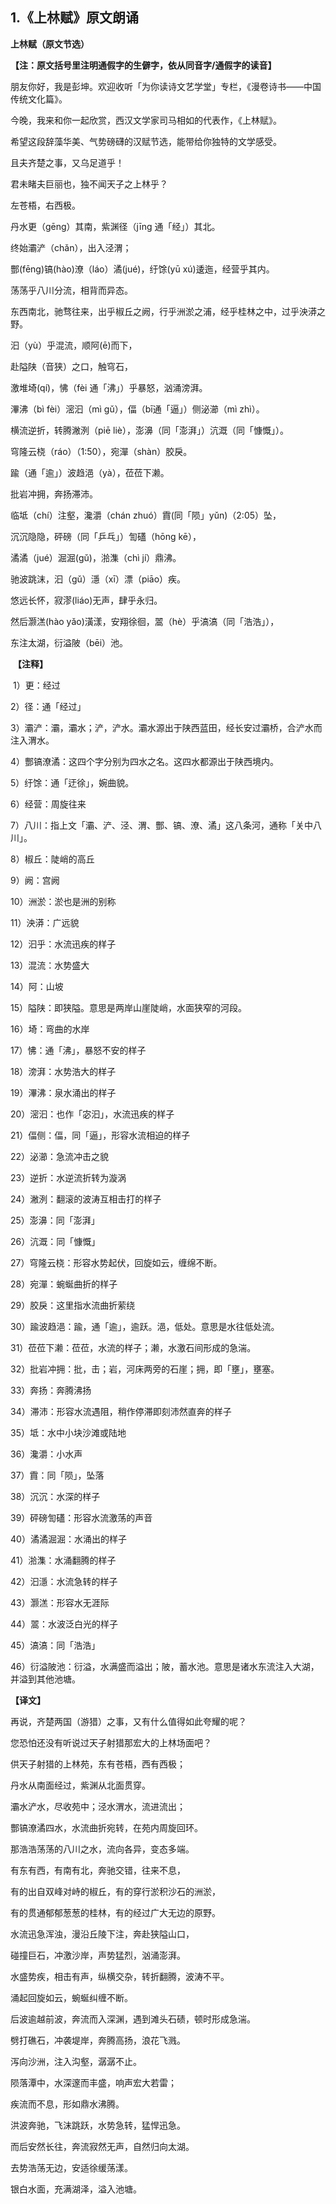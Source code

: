 ## 1.《上林赋》原文朗诵
**上林赋（原文节选）**


**【注：原文括号里注明通假字的生僻字，依从同音字/通假字的读音】**


朋友你好，我是彭坤。欢迎收听「为你读诗文艺学堂」专栏，《漫卷诗书——中国传统文化篇》。


今晚，我来和你一起欣赏，西汉文学家司马相如的代表作，《上林赋》。


希望这段辞藻华美、气势磅礴的汉赋节选，能带给你独特的文学感受。


且夫齐楚之事，又乌足道乎！


君未睹夫巨丽也，独不闻天子之上林乎？


左苍梧，右西极。


丹水更（gēng）其南，紫渊径（jīng 通「经」）其北。


终始灞浐（chǎn），出入泾渭；


酆(fēng)镐(hào)潦（láo）潏(jué)，纡馀(yū xú)逶迤，经营乎其内。


荡荡乎八川分流，相背而异态。


东西南北，驰骛往来，出乎椒丘之阙，行乎洲淤之浦，经乎桂林之中，过乎泱漭之野。


汩（yù）乎混流，顺阿(ē)而下，


赴隘陕（音狭）之口，触穹石，


激堆埼(qí)，怫（fèi 通「沸」）乎暴怒，汹涌滂湃。


滭沸（bì fèi）滵汩（mì gǔ），偪（bī通「逼」）侧泌瀄（mì zhì）。


横流逆折，转腾潎洌（piē liè），澎濞（同「澎湃」）沆溉（同「慷慨」）。


穹隆云桡（ráo）（1:50），宛潬（shàn）胶戾。


踰（通「逾」）波趋浥（yà），莅莅下濑。


批岩冲拥，奔扬滞沛。


临坻（chí）注壑，瀺灂（chán zhuó）霣(同「陨」yǔn)（2:05）坠，


沉沉隐隐，砰磅（同「乒乓」）訇礚（hōng kē），


潏潏（jué）淈淈(gǔ)，湁潗（chì jí）鼎沸。


驰波跳沫，汩（gǔ）濦（xī）漂（piāo）疾。


悠远长怀，寂漻(liáo)无声，肆乎永归。


然后灏溔(hào yǎo)潢漾，安翔徐徊，翯（hè）乎滈滈（同「浩浩」），


东注太湖，衍溢陂（bēi）池。


 **【注释】**


 1）更：经过


2）径：通「经过」


3）灞浐：灞，灞水；浐，浐水。灞水源出于陕西蓝田，经长安过灞桥，合浐水而注入渭水。


4）酆镐潦潏：这四个字分别为四水之名。这四水都源出于陕西境内。


5）纡馀：通「迂徐」，婉曲貌。


6）经营：周旋往来


7）八川：指上文「灞、浐、泾、渭、酆、镐、潦、潏」这八条河，通称「关中八川」。


8）椒丘：陡峭的高丘


9）阙：宫阙


10）洲淤：淤也是洲的别称


11）泱漭：广远貌


12）汩乎：水流迅疾的样子


13）混流：水势盛大


14）阿：山坡


15）隘陕：即狭隘。意思是两岸山崖陡峭，水面狭窄的河段。


16）埼：弯曲的水岸


17）怫：通「沸」，暴怒不安的样子


18）滂湃：水势浩大的样子


19）滭沸：泉水涌出的样子


20）滵汩：也作「宓汩」，水流迅疾的样子


21）偪侧：偪，同「逼」，形容水流相迫的样子


22）泌瀄：急流冲击之貌


23）逆折：水逆流折转为漩涡


24）潎洌：翻滚的波涛互相击打的样子


25）澎濞：同「澎湃」


26）沆溉：同「慷慨」


27）穹隆云桡：形容水势起伏，回旋如云，缠绵不断。


28）宛潬：蜿蜒曲折的样子


29）胶戾：这里指水流曲折萦绕


30）踰波趋浥：踰，通「逾」，逾跃。浥，低处。意思是水往低处流。


31）莅莅下濑：莅莅，水流的样子；濑，水激石间形成的急湍。


32）批岩冲拥：批，击；岩，河床两旁的石崖；拥，即「壅」，壅塞。


33）奔扬：奔腾沸扬


34）滞沛：形容水流遇阻，稍作停滞即刻沛然直奔的样子


35）坻：水中小块沙滩或陆地


36）瀺灂：小水声


37）霣：同「陨」，坠落


38）沉沉：水深的样子


39）砰磅訇礚：形容水流激荡的声音


40）潏潏淈淈：水涌出的样子


41）湁潗：水涌翻腾的样子


42）汩濦：水流急转的样子


43）灏溔：形容水无涯际


44）翯：水波泛白光的样子


45）滈滈：同「浩浩」


46）衍溢陂池：衍溢，水满盛而溢出；陂，蓄水池。意思是诸水东流注入大湖，并溢到其他池塘。


**【译文】**


再说，齐楚两国（游猎）之事，又有什么值得如此夸耀的呢？


您恐怕还没有听说过天子射猎那宏大的上林场面吧？


供天子射猎的上林苑，东有苍梧，西有西极；


丹水从南面经过，紫渊从北面贯穿。


灞水浐水，尽收苑中；泾水渭水，流进流出；


酆镐潦潏四水，水流曲折宛转，在苑内周旋回环。


那浩浩荡荡的八川之水，流向各异，变态多端。


有东有西，有南有北，奔驰交错，往来不息，


有的出自双峰对峙的椒丘，有的穿行淤积沙石的洲淤，


有的贯通郁郁葱葱的桂林，有的经过广大无边的原野。


水流迅急浑浊，漫沿丘陵下注，奔赴狭隘山口，


碰撞巨石，冲激沙岸，声势猛烈，汹涌澎湃。


水盛势疾，相击有声，纵横交杂，转折翻腾，波涛不平。


涌起回旋如云，蜿蜒纠缠不断。


后波逾越前波，奔流而入深渊，遇到滩头石碛，顿时形成急湍。


劈打礁石，冲袭堤岸，奔腾高扬，浪花飞溅。


泻向沙洲，注入沟壑，潺潺不止。


陨落潭中，水深邃而丰盛，响声宏大若雷；


疾流而不息，形如鼎水沸腾。


洪波奔驰，飞沫跳跃，水势急转，猛悍迅急。


而后安然长往，奔流寂然无声，自然归向太湖。


去势浩荡无边，安适徐缓荡漾。


银白水面，充满湖泽，溢入池塘。

